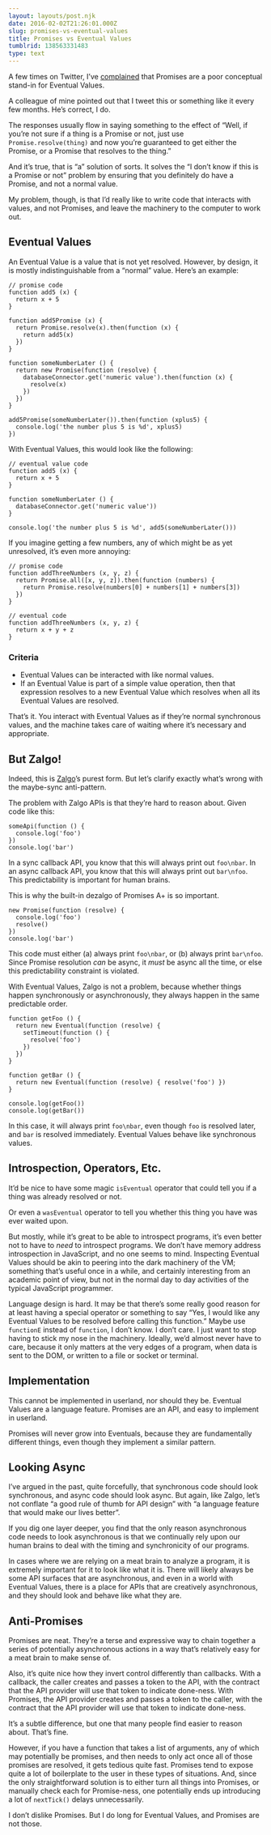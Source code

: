 ```yaml
---
layout: layouts/post.njk
date: 2016-02-02T21:26:01.000Z
slug: promises-vs-eventual-values
title: Promises vs Eventual Values
tumblrid: 138563331483
type: text
---
```

<p>A few times on Twitter, I&rsquo;ve
<a href="https://twitter.com/izs/status/694321665430261760">complained</a> that
Promises are a poor conceptual stand-in for Eventual Values.</p>

<p>A colleague of mine pointed out that I tweet this or something like it
every few months.  He&rsquo;s correct, I do.</p>

<p>The responses usually flow in saying something to the effect of &ldquo;Well,
if you&rsquo;re not sure if a thing is a Promise or not, just use
<code>Promise.resolve(thing)</code> and now you&rsquo;re guaranteed to get either the
Promise, or a Promise that resolves to the thing.&rdquo;</p>

<p>And it&rsquo;s true, that is &ldquo;a&rdquo; solution of sorts.  It solves the &ldquo;I don&rsquo;t
know if this is a Promise or not&rdquo; problem by ensuring that you
definitely do have a Promise, and not a normal value.</p>

<p>My problem, though, is that I&rsquo;d really like to write code that
interacts with values, and not Promises, and leave the machinery to
the computer to work out.</p>

<h2 id="eventual-values">Eventual Values</h2>

<p>An Eventual Value is a value that is not yet resolved.  However, by
design, it is mostly indistinguishable from a &ldquo;normal&rdquo; value.  Here&rsquo;s
an example:</p>

<pre><code class="lang-javascript">// promise code
function add5 (x) {
  return x + 5
}

function add5Promise (x) {
  return Promise.resolve(x).then(function (x) {
    return add5(x)
  })
}

function someNumberLater () {
  return new Promise(function (resolve) {
    databaseConnector.get('numeric value').then(function (x) {
      resolve(x)
    })
  })
}

add5Promise(someNumberLater()).then(function (xplus5) {
  console.log('the number plus 5 is %d', xplus5)
})
</code></pre>

<p>With Eventual Values, this would look like the following:</p>

<pre><code class="lang-javascript">// eventual value code
function add5 (x) {
  return x + 5
}

function someNumberLater () {
  databaseConnector.get('numeric value'))
}

console.log('the number plus 5 is %d', add5(someNumberLater()))
</code></pre>

<p>If you imagine getting a few numbers, any of which might be as yet
unresolved, it&rsquo;s even more annoying:</p>

<pre><code class="lang-javascript">// promise code
function addThreeNumbers (x, y, z) {
  return Promise.all([x, y, z]).then(function (numbers) {
    return Promise.resolve(numbers[0] + numbers[1] + numbers[3])
  })
}

// eventual code
function addThreeNumbers (x, y, z) {
  return x + y + z
}
</code></pre>

<h3 id="criteria">Criteria</h3>

<ul><li>Eventual Values can be interacted with like normal values.</li>
<li>If an Eventual Value is part of a simple value operation, then that
expression resolves to a new Eventual Value which resolves when all
its Eventual Values are resolved.</li>
</ul><p>That&rsquo;s it.  You interact with Eventual Values as if they&rsquo;re normal
synchronous values, and the machine takes care of waiting where it&rsquo;s
necessary and appropriate.</p>

<h2 id="but-zalgo-">But Zalgo!</h2>

<p>Indeed, this is
<a href="http://blog.izs.me/post/59142742143/designing-apis-for-asynchrony">Zalgo</a>&rsquo;s
purest form.  But let&rsquo;s clarify exactly what&rsquo;s wrong with the
maybe-sync anti-pattern.</p>

<p>The problem with Zalgo APIs is that they&rsquo;re hard to reason about.
Given code like this:</p>

<pre><code class="lang-javascript">someApi(function () {
  console.log('foo')
})
console.log('bar')
</code></pre>

<p>In a sync callback API, you know that this will always print out
<code>foo\nbar</code>.  In an async callback API, you know that this will always
print out <code>bar\nfoo</code>.  This predictability is important for human
brains.</p>

<p>This is why the built-in dezalgo of Promises A+ is so important.</p>

<pre><code class="lang-javascript">new Promise(function (resolve) {
  console.log('foo')
  resolve()
})
console.log('bar')
</code></pre>

<p>This code must either (a) always print <code>foo\nbar</code>, or (b) always print
<code>bar\nfoo</code>.  Since Promise resolution <em>can</em> be async, it <em>must</em> be
async all the time, or else this predictability constraint is
violated.</p>

<p>With Eventual Values, Zalgo is not a problem, because whether things
happen synchronously or asynchronously, they always happen in the same
predictable order.</p>

<pre><code class="lang-javascript">function getFoo () {
  return new Eventual(function (resolve) {
    setTimeout(function () {
      resolve('foo')
    })
  })
}

function getBar () {
  return new Eventual(function (resolve) { resolve('foo') })
}

console.log(getFoo())
console.log(getBar())
</code></pre>

<p>In this case, it will always print <code>foo\nbar</code>, even though <code>foo</code> is
resolved later, and <code>bar</code> is resolved immediately.  Eventual Values
behave like synchronous values.</p>

<h2 id="introspection-operators-etc-">Introspection, Operators, Etc.</h2>

<p>It&rsquo;d be nice to have some magic <code>isEventual</code> operator that could tell
you if a thing was already resolved or not.</p>

<p>Or even a <code>wasEventual</code> operator to tell you whether this thing you
have was ever waited upon.</p>

<p>But mostly, while it&rsquo;s great to be able to introspect programs, it&rsquo;s
even better not to have to <em>need</em> to introspect programs.  We don&rsquo;t
have memory address introspection in JavaScript, and no one seems to
mind.  Inspecting Eventual Values should be akin to peering into the
dark machinery of the VM; something that&rsquo;s useful once in a while, and
certainly interesting from an academic point of view, but not in the
normal day to day activities of the typical JavaScript programmer.</p>

<p>Language design is hard.  It may be that there&rsquo;s some really good
reason for at least having a special operator or something to say
&ldquo;Yes, I would like any Eventual Values to be resolved before calling
this function.&rdquo;  Maybe use <code>functionE</code> instead of <code>function</code>, I don&rsquo;t
know.  I don&rsquo;t care.  I just want to stop having to stick my nose in
the machinery.  Ideally, we&rsquo;d almost never have to care, because it
only matters at the very edges of a program, when data is sent to the
DOM, or written to a file or socket or terminal.</p>

<h2 id="implementation">Implementation</h2>

<p>This cannot be implemented in userland, nor should they be.  Eventual
Values are a language feature.  Promises are an API, and easy to
implement in userland.</p>

<p>Promises will never grow into Eventuals, because they are
fundamentally different things, even though they implement a similar
pattern.</p>

<h2 id="looking-async">Looking Async</h2>

<p>I&rsquo;ve argued in the past, quite forcefully, that synchronous code
should look synchronous, and async code should look async.  But again,
like Zalgo, let&rsquo;s not conflate &ldquo;a good rule of thumb for API design&rdquo;
with &ldquo;a language feature that would make our lives better&rdquo;.</p>

<p>If you dig one layer deeper, you find that the only reason
asynchronous code needs to look asynchronous is that we continually
rely upon our human brains to deal with the timing and synchronicity
of our programs.</p>

<p>In cases where we are relying on a meat brain to analyze a program, it
is extremely important for it to look like what it is.  There will
likely always be some API surfaces that are asynchronous, and even in
a world with Eventual Values, there is a place for APIs that are
creatively asynchronous, and they should look and behave like what
they are.</p>

<h2 id="anti-promises">Anti-Promises</h2>

<p>Promises are neat.  They&rsquo;re a terse and expressive way to chain
together a series of potentially asynchronous actions in a way that&rsquo;s
relatively easy for a meat brain to make sense of.</p>

<p>Also, it&rsquo;s quite nice how they invert control differently than
callbacks.  With a callback, the caller creates and passes a token to
the API, with the contract that the API provider will use that token
to indicate done-ness.  With Promises, the API provider creates and
passes a token to the caller, with the contract that the API provider
will use that token to indicate done-ness.</p>

<p>It&rsquo;s a subtle difference, but one that many people find easier to
reason about.  That&rsquo;s fine.</p>

<p>However, if you have a function that takes a list of arguments, any of
which may potentially be promises, and then needs to only act once all
of those promises are resolved, it gets tedious quite fast.  Promises
tend to expose quite a lot of boilerplate to the user in these types
of situations.  And, since the only straightforward solution is to
either turn all things into Promises, or manually check each for
Promise-ness, one potentially ends up introducing a lot of
<code>nextTick()</code> delays unnecessarily.</p>

<p>I don&rsquo;t dislike Promises.  But I do long for Eventual Values, and
Promises are not those.</p>
